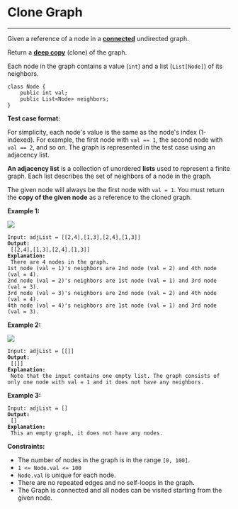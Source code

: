 # Clone Graph

***

Given a reference of a node in a [**connected**](https://en.wikipedia.org/wiki/Connectivity\_\(graph\_theory\)#Connected\_graph) undirected graph.

Return a [**deep copy**](https://en.wikipedia.org/wiki/Object\_copying#Deep\_copy) (clone) of the graph.

Each node in the graph contains a value (`int`) and a list (`List[Node]`) of its neighbors.

```
class Node {
    public int val;
    public List<Node> neighbors;
}
```

&#x20;

**Test case format:**

For simplicity, each node's value is the same as the node's index (1-indexed). For example, the first node with `val == 1`, the second node with `val == 2`, and so on. The graph is represented in the test case using an adjacency list.

**An adjacency list** is a collection of unordered **lists** used to represent a finite graph. Each list describes the set of neighbors of a node in the graph.

The given node will always be the first node with `val = 1`. You must return the **copy of the given node** as a reference to the cloned graph.

&#x20;

**Example 1:**

![](https://assets.leetcode.com/uploads/2019/11/04/133\_clone\_graph\_question.png)

<pre><code>Input: adjList = [[2,4],[1,3],[2,4],[1,3]]
<strong>Output:
</strong> [[2,4],[1,3],[2,4],[1,3]]
<strong>Explanation:
</strong> There are 4 nodes in the graph.
1st node (val = 1)'s neighbors are 2nd node (val = 2) and 4th node (val = 4).
2nd node (val = 2)'s neighbors are 1st node (val = 1) and 3rd node (val = 3).
3rd node (val = 3)'s neighbors are 2nd node (val = 2) and 4th node (val = 4).
4th node (val = 4)'s neighbors are 1st node (val = 1) and 3rd node (val = 3).</code></pre>

**Example 2:**

![](https://assets.leetcode.com/uploads/2020/01/07/graph.png)

<pre><code>Input: adjList = [[]]
<strong>Output:
</strong> [[]]
<strong>Explanation:
</strong> Note that the input contains one empty list. The graph consists of only one node with val = 1 and it does not have any neighbors.</code></pre>

**Example 3:**

<pre><code>Input: adjList = []
<strong>Output:
</strong> []
<strong>Explanation:
</strong> This an empty graph, it does not have any nodes.</code></pre>

&#x20;

**Constraints:**

* The number of nodes in the graph is in the range `[0, 100]`.
* `1 <= Node.val <= 100`
* `Node.val` is unique for each node.
* There are no repeated edges and no self-loops in the graph.
* The Graph is connected and all nodes can be visited starting from the given node.
